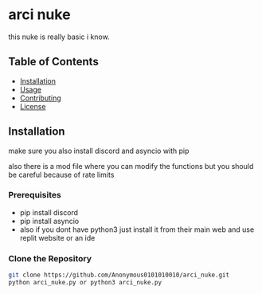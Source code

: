 # arci nuke 

this nuke is really basic i know.

## Table of Contents
- [Installation](#installation)
- [Usage](#usage)
- [Contributing](#contributing)
- [License](#license)

## Installation

make sure you also install discord and asyncio with pip

also there is a mod file where you can modify the functions but you should be careful because of rate limits

### Prerequisites
- pip install discord
- pip install asyncio
- also if you dont have python3 just install it from their main web and use replit website or an ide
### Clone the Repository
```bash
git clone https://github.com/Anonymous0101010010/arci_nuke.git
python arci_nuke.py or python3 arci_nuke.py
